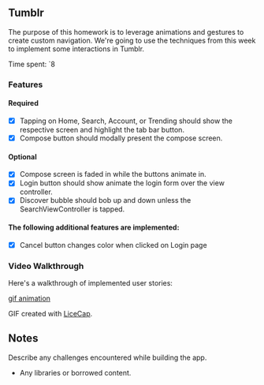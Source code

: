 ## Tumblr

The purpose of this homework is to leverage animations and gestures to create custom navigation. We're going to use the techniques from this week to implement some interactions in Tumblr.

Time spent: `8

### Features

#### Required

- [x] Tapping on Home, Search, Account, or Trending should show the respective screen and highlight the tab bar button.
- [x] Compose button should modally present the compose screen.

#### Optional

- [x] Compose screen is faded in while the buttons animate in.
- [x] Login button should show animate the login form over the view controller.
- [x] Discover bubble should bob up and down unless the SearchViewController is tapped.

#### The following **additional** features are implemented:

- [x] Cancel button changes color when clicked on Login page


### Video Walkthrough 

Here's a walkthrough of implemented user stories:

[gif animation](tumblr.gif)

GIF created with [LiceCap](http://www.cockos.com/licecap/).

## Notes

Describe any challenges encountered while building the app.

* Any libraries or borrowed content.
